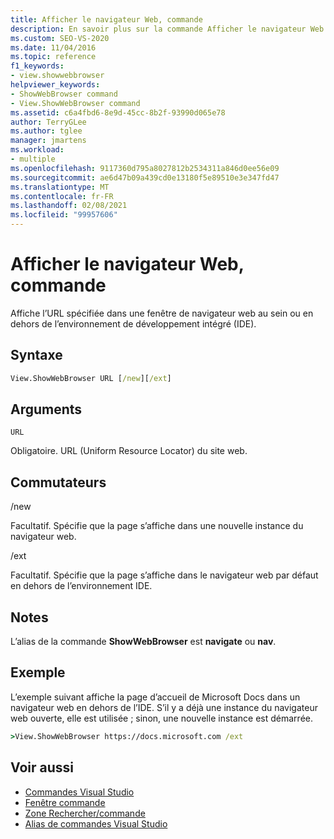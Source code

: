 ```yaml
---
title: Afficher le navigateur Web, commande
description: En savoir plus sur la commande Afficher le navigateur Web et sur l’affichage de l’URL que vous spécifiez dans une fenêtre de navigateur Web, dans l’IDE ou externe à l’IDE.
ms.custom: SEO-VS-2020
ms.date: 11/04/2016
ms.topic: reference
f1_keywords:
- view.showwebbrowser
helpviewer_keywords:
- ShowWebBrowser command
- View.ShowWebBrowser command
ms.assetid: c6a4fbd6-8e9d-45cc-8b2f-93990d065e78
author: TerryGLee
ms.author: tglee
manager: jmartens
ms.workload:
- multiple
ms.openlocfilehash: 9117360d795a8027812b2534311a846d0ee56e09
ms.sourcegitcommit: ae6d47b09a439cd0e13180f5e89510e3e347fd47
ms.translationtype: MT
ms.contentlocale: fr-FR
ms.lasthandoff: 02/08/2021
ms.locfileid: "99957606"
---
```

# <a name="showwebbrowser-command"></a>Afficher le navigateur Web, commande

Affiche l’URL spécifiée dans une fenêtre de navigateur web au sein ou en dehors de l’environnement de développement intégré (IDE).

## <a name="syntax"></a>Syntaxe

```cmd
View.ShowWebBrowser URL [/new][/ext]
```

## <a name="arguments"></a>Arguments
`URL`

Obligatoire. URL (Uniform Resource Locator) du site web.

## <a name="switches"></a>Commutateurs
/new

Facultatif. Spécifie que la page s’affiche dans une nouvelle instance du navigateur web.

/ext

Facultatif. Spécifie que la page s’affiche dans le navigateur web par défaut en dehors de l’environnement IDE.

## <a name="remarks"></a>Notes
L’alias de la commande **ShowWebBrowser** est **navigate** ou **nav**.

## <a name="example"></a>Exemple
L’exemple suivant affiche la page d’accueil de Microsoft Docs dans un navigateur web en dehors de l’IDE. S’il y a déjà une instance du navigateur web ouverte, elle est utilisée ; sinon, une nouvelle instance est démarrée.

```cmd
>View.ShowWebBrowser https://docs.microsoft.com /ext
```

## <a name="see-also"></a>Voir aussi

- [Commandes Visual Studio](../../ide/reference/visual-studio-commands.md)
- [Fenêtre commande](../../ide/reference/command-window.md)
- [Zone Rechercher/commande](../../ide/find-command-box.md)
- [Alias de commandes Visual Studio](../../ide/reference/visual-studio-command-aliases.md)